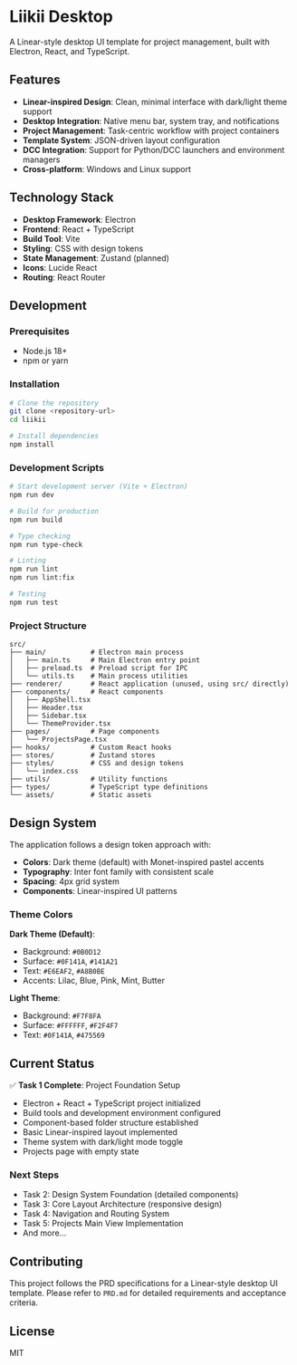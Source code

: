 # Liikii Desktop

A Linear-style desktop UI template for project management, built with Electron, React, and TypeScript.

## Features

- **Linear-inspired Design**: Clean, minimal interface with dark/light theme support
- **Desktop Integration**: Native menu bar, system tray, and notifications
- **Project Management**: Task-centric workflow with project containers
- **Template System**: JSON-driven layout configuration
- **DCC Integration**: Support for Python/DCC launchers and environment managers
- **Cross-platform**: Windows and Linux support

## Technology Stack

- **Desktop Framework**: Electron
- **Frontend**: React + TypeScript
- **Build Tool**: Vite
- **Styling**: CSS with design tokens
- **State Management**: Zustand (planned)
- **Icons**: Lucide React
- **Routing**: React Router

## Development

### Prerequisites

- Node.js 18+ 
- npm or yarn

### Installation

```bash
# Clone the repository
git clone <repository-url>
cd liikii

# Install dependencies
npm install
```

### Development Scripts

```bash
# Start development server (Vite + Electron)
npm run dev

# Build for production
npm run build

# Type checking
npm run type-check

# Linting
npm run lint
npm run lint:fix

# Testing
npm run test
```

### Project Structure

```
src/
├── main/           # Electron main process
│   ├── main.ts     # Main Electron entry point
│   ├── preload.ts  # Preload script for IPC
│   └── utils.ts    # Main process utilities
├── renderer/       # React application (unused, using src/ directly)
├── components/     # React components
│   ├── AppShell.tsx
│   ├── Header.tsx
│   ├── Sidebar.tsx
│   └── ThemeProvider.tsx
├── pages/          # Page components
│   └── ProjectsPage.tsx
├── hooks/          # Custom React hooks
├── stores/         # Zustand stores
├── styles/         # CSS and design tokens
│   └── index.css
├── utils/          # Utility functions
├── types/          # TypeScript type definitions
└── assets/         # Static assets
```

## Design System

The application follows a design token approach with:

- **Colors**: Dark theme (default) with Monet-inspired pastel accents
- **Typography**: Inter font family with consistent scale
- **Spacing**: 4px grid system
- **Components**: Linear-inspired UI patterns

### Theme Colors

**Dark Theme (Default)**:
- Background: `#0B0D12`
- Surface: `#0F141A`, `#141A21`
- Text: `#E6EAF2`, `#A8B0BE`
- Accents: Lilac, Blue, Pink, Mint, Butter

**Light Theme**:
- Background: `#F7F8FA`
- Surface: `#FFFFFF`, `#F2F4F7`
- Text: `#0F141A`, `#475569`

## Current Status

✅ **Task 1 Complete**: Project Foundation Setup
- Electron + React + TypeScript project initialized
- Build tools and development environment configured
- Component-based folder structure established
- Basic Linear-inspired layout implemented
- Theme system with dark/light mode toggle
- Projects page with empty state

### Next Steps

- Task 2: Design System Foundation (detailed components)
- Task 3: Core Layout Architecture (responsive design)
- Task 4: Navigation and Routing System
- Task 5: Projects Main View Implementation
- And more...

## Contributing

This project follows the PRD specifications for a Linear-style desktop UI template. Please refer to `PRD.md` for detailed requirements and acceptance criteria.

## License

MIT
